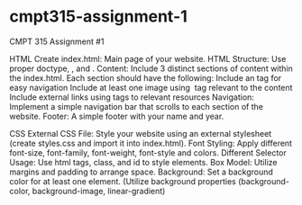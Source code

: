 # cmpt315-assignment-1
CMPT 315 Assignment #1

HTML
Create index.html: Main page of your website.
HTML Structure: Use proper doctype, <head>, and <body>.
Content: Include 3 distinct sections of content within the index.html.
Each section should have the following:
Include an <anchor> tag for easy navigation
Include at least one image using <img> tag relevant to the content
Include external links using <a> tags to relevant resources
Navigation: Implement a simple navigation bar that scrolls to each section of the website.
Footer: A simple footer with your name and year.

CSS
External CSS File: Style your website using an external stylesheet (create styles.css and import it into index.html).
Font Styling: Apply different font-size, font-family, font-weight, font-style and colors.
Different Selector Usage: Use html tags, class, and id to style elements.
Box Model: Utilize margins and padding to arrange space.
Background: Set a background color for at least one element. (Utilize background properties (background-color, background-image, linear-gradient)
